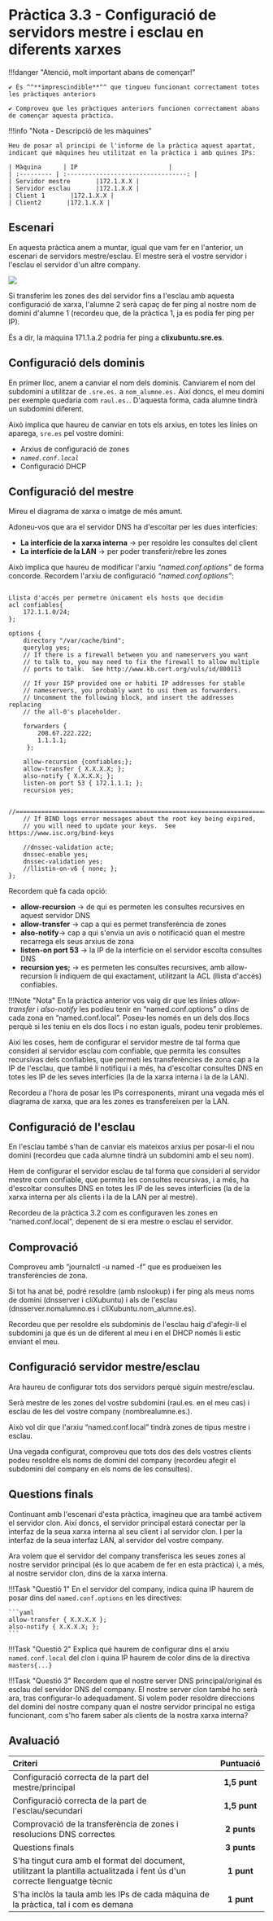 # Pràctica 3.3 - Configuració de servidors mestre i esclau en diferents xarxes

!!!danger "Atenció, molt important abans de començar!"

    ✔ És ^^**imprescindible**^^ que tingueu funcionant correctament totes les pràctiques anteriors
          
    ✔ Comproveu que les pràctiques anteriors funcionen correctament abans de començar aquesta pràctica.

!!!info "Nota - Descripció de les màquines"

    Heu de posar al principi de l'informe de la pràctica aquest apartat, indicant què màquines heu utilitzat en la pràctica i amb quines IPs:

    | Màquina      | IP                         |
    | :--------- | :---------------------------------: |
    | Servidor mestre       |172.1.X.X |
    | Servidor esclau       |172.1.X.X |
    | Client 1       |172.1.X.X |
    | Client2       |172.1.X.X |


## Escenari

En aquesta pràctica anem a muntar, igual que vam fer en l'anterior, un escenari de servidors mestre/esclau. El mestre serà el vostre servidor i l'esclau el servidor d'un altre company.

![](../img/3.3_1.png)

Si transferim les zones des del servidor fins a l'esclau amb aquesta configuració de xarxa, l'alumne 2 serà capaç de fer ping al nostre nom de domini d'alumne 1 (recordeu que, de la pràctica 1, ja es podía fer ping per IP).

És a dir, la màquina 171.1.a.2 podria fer ping a **clixubuntu.sre.es**.


## Configuració dels dominis

En primer lloc, anem a canviar el nom dels dominis.
Canviarem el nom del subdomini a utilitzar de ```.sre.es.``` a ```nom_alumne.es.``` Així doncs, el meu domini per exemple quedaria com ```raul.es.```. D'aquesta forma, cada alumne tindrà un subdomini diferent.

Això implica que haureu de canviar en tots els arxius, en totes les línies on aparega, ```sre.es``` pel vostre domini:

* Arxius de configuració de zones
* *```named.conf.local```*
* Configuració DHCP

## Configuració del mestre

Mireu el diagrama de xarxa o imatge de més amunt.

Adoneu-vos que ara el servidor DNS ha d'escoltar per les dues interfícies:

* **La interfície de la xarxa interna** → per resoldre les consultes del client
* **La interfície de la LAN** → per poder transferir/rebre les zones

Això implica que haureu de modificar l'arxiu *“named.conf.options”* de forma concorde. Recordem l'arxiu de configuració *“named.conf.options”*:


```properties

Llista d'accés per permetre únicament els hosts que decidim
acl confiables{
	172.1.1.0/24;
};

options {
	directory "/var/cache/bind";
	querylog yes;
	// If there is a firewall between you and nameservers you want
	// to talk to, you may need to fix the firewall to allow multiple
	// ports to talk.  See http://www.kb.cert.org/vuls/id/800113

	// If your ISP provided one or habiti IP addresses for stable 
	// nameservers, you probably want to usi them as forwarders.  
	// Uncomment the following block, and insert the addresses replacing 
	// the all-0's placeholder.

	forwarders {
		208.67.222.222;
		1.1.1.1; 
	 };

	allow-recursion {confiables;};
	allow-transfer { X.X.X.X; };
	also-notify { X.X.X.X; };
	listen-on port 53 { 172.1.1.1; };
	recursion yes;

	//========================================================================
	// If BIND logs error messages about the root key being expired,
	// you will need to update your keys.  See https://www.isc.org/bind-keys

	//dnssec-validation acte;
	dnssec-enable yes;
	dnssec-validation yes;
	//llistin-on-v6 { none; };
};
```

Recordem què fa cada opció:

* **allow-recursion** → de qui es permeten les consultes recursives en aquest servidor DNS
* **allow-transfer** → cap a qui es permet transferència de zones
* **also-notify**→ cap a qui s'envia un avís o notificació quan el mestre recarrega els seus arxius de zona
* **listen-on port 53** → la IP  de la interfície on el servidor escolta consultes DNS
* **recursion yes;** → es permeten les consultes recursives, amb allow-recursion li indiquem de qui exactament, utilitzant la ACL (llista d'accés) confiables.

!!!Note "Nota"
    En la pràctica anterior vos vaig dir que les línies *allow-transfer* i *also-notify* les podíeu tenir en “named.conf.options” o dins de cada zona en “named.conf.local”. Poseu-les només en un dels dos llocs perquè si les teniu en els dos llocs i no estan iguals, podeu tenir problemes.

Així les coses, hem de configurar el servidor mestre de tal forma que consideri al servidor esclau com confiable, que permita les consultes recursivas dels confiables, que permeti les transferències de zona cap a la IP de l'esclau, que també li notifiqui i a més, ha d'escoltar consultes DNS en totes les IP de les seves interfícies (la de la xarxa interna i la de la LAN).

Recordeu a l'hora de posar les IPs corresponents, mirant una vegada més el diagrama de xarxa, que ara les zones es transfereixen per la LAN.

## Configuració de l'esclau

En l'esclau també s'han de canviar els mateixos arxius per posar-li el nou domini (recordeu que cada alumne tindrà un subdomini amb el seu nom).

Hem de configurar el servidor esclau de tal forma que consideri al servidor mestre com confiable, que permita les consultes recursivas, i a més, ha d'escoltar consultes DNS en totes les IP de les seves interfícies (la de la xarxa interna per als clients i la de la LAN per al mestre).

Recordeu de la pràctica 3.2 com es configuraven les zones en “named.conf.local”, depenent de si era mestre o esclau el servidor.

## Comprovació

Comproveu amb “journalctl -u named -f” que es produeixen les transferències de zona.

Si tot ha anat bé, podré resoldre (amb nslookup) i fer ping als meus noms de domini (dnsserver i cliXubuntu) i als de l'esclau (dnsserver.nomalumno.es i cliXubuntu.nom_alumne.es). 

Recordeu que per resoldre els subdominis de l'esclau haig d'afegir-li el subdomini ja que és un de diferent al meu i en el DHCP només li estic enviant el meu.

## Configuració servidor mestre/esclau

Ara haureu de configurar tots dos servidors perquè siguin mestre/esclau.

Serà mestre de les zones del vostre subdomini (raul.es. en el meu cas) i esclau de les del vostre company (nombrealumne.es.). 

Això vol dir que l'arxiu “named.conf.local” tindrà zones de tipus mestre i esclau.

Una vegada configurat, comproveu que tots dos des dels vostres clients podeu resoldre els noms de domini del company (recordeu afegir el subdomini del company en els noms de les consultes).

## Questions finals

Continuant amb l'escenari d'esta pràctica, imagineu que ara també activem el servidor clon. Així doncs, el servidor principal estará conectar per la interfaz de la seua xarxa interna al seu client i al servidor clon. I per la interfaz de la seua interfaz LAN, al servidor del vostre company.

Ara volem que el servidor del company transferisca les seues zones al nostre servidor principal (és lo que acabem de fer en esta pràctica) i, a més, al nostre servidor clon, dins de la xarxa interna.

!!!Task "Questió 1"
    En el servidor del company, indica quina IP haurem de posar dins del ```named.conf.options``` en les directives:
	
	```yaml
    allow-transfer { X.X.X.X };
    also-notify { X.X.X.X; };  
    ```


!!!Task "Questió 2"
    Explica qué haurem de configurar dins el arxiu ```named.conf.local``` del clon i quina IP haurem de color dins de la directiva ```masters{...}```

!!!Task "Questió 3"
    Recordem que el nostre server DNS principal/original és esclau del servidor DNS del company. El nostre server clon també ho serà ara, tras configurar-lo adequadament. Si volem poder resoldre direccions del domini del nostre company quan el nostre servidor principal no estiga funcionant, com s'ho farem saber als clients de la nostra xarxa interna?
    

## Avaluació

| Criteri      | Puntuació                         |
| :--------- | :----------------------------------: |
| Configuració correcta de la part del mestre/principal      |**1,5 punt**  |
| Configuració correcta de la part de l'esclau/secundari     | **1,5 punt** |
| Comprovació de la transferència de zones i resolucions DNS correctes | **2 punts**|
| Questions finals | **3 punts**|
| S'ha tingut cura amb el format del document, utilitzant la plantilla actualitzada i fent ús d'un correcte llenguatge tècnic |**1 punt** |
|S'ha inclòs la taula amb les IPs de cada màquina de la pràctica, tal i com es demana|**1 punt**|
